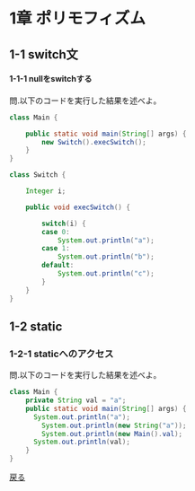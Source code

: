 # 1章 ポリモフィズム

## 1-1 switch文

#### 1-1-1 nullをswitchする
問.以下のコードを実行した結果を述べよ。
```java
class Main {

    public static void main(String[] args) {
        new Switch().execSwitch();
    }
}

class Switch {

    Integer i;

    public void execSwitch() {

        switch(i) {
        case 0:
            System.out.println("a");
        case 1:
            System.out.println("b");
        default:
            System.out.println("c");
        }
    }
}
```
## 1-2 static
### 1-2-1 staticへのアクセス
問.以下のコードを実行した結果を述べよ。
```java
class Main {
    private String val = "a";
	public static void main(String[] args) {
      System.out.println("a");
	    System.out.println(new String("a"));
	    System.out.println(new Main().val);
      System.out.println(val);
	}
}
```


[戻る](https://github.com/sanotyan1202/JavaGold/blob/master/0_Introduction.md)
